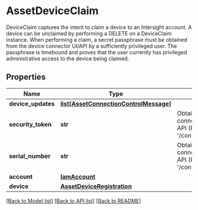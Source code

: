 # AssetDeviceClaim

DeviceClaim captures the intent to claim a device to an Intersight account. A device can be unclaimed by performing a DELETE on a DeviceClaim instance. When performing a claim, a secret passphrase must be obtained from the device connector UI/API by a sufficiently privileged user. The passphrase is timebound and proves that the user currently has privileged administrative access to the device being claimed. 
## Properties
Name | Type | Description | Notes
------------ | ------------- | ------------- | -------------
**device_updates** | [**list[AssetConnectionControlMessage]**](AssetConnectionControlMessage.md) |  | [optional] 
**security_token** | **str** | Obtained from the device connector management UI or API (REST endpoint &#39;/connector/SecurityTokens&#39;).   | [optional] 
**serial_number** | **str** | Obtained from the device connector management UI or API (REST endpoint &#39;/connector/DeviceIdentifiers&#39;).    | [optional] 
**account** | [**IamAccount**](.md) |  | [optional] 
**device** | [**AssetDeviceRegistration**](.md) |  | [optional] 

[[Back to Model list]](../README.md#documentation-for-models) [[Back to API list]](../README.md#documentation-for-api-endpoints) [[Back to README]](../README.md)



